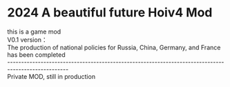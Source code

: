 # 2024 A beautiful future Hoiv4 Mod
this is a game mod<br/>
V0.1 version：<br/>
  The production of national policies for Russia, China, Germany, and France has been completed<br/>
----------------------------------------------------------------------------------------------------<br/>
Private MOD, still in production
